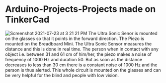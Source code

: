 # Arduino-Projects-Projects made on TinkerCad 
![Screenshot 2021-07-23 at 3 21 21 PM](https://user-images.githubusercontent.com/63206081/126766015-1d4024a1-be32-439b-a250-0a17a3cf3733.png)
The Ultra Sonic Senor is mounted on the glasses so that it points in the forward
direction. The Piezo is mounted on the Breadboard Mini. The Ultra Sonic
Sensor measures the distance and this is done in real time. The person when in
contact with any object i.e. between 31 and 61 cm of him/her, the piezo makes a
noise of frequency of 1000 Hz and duration 50. But as soon as the distance
decreases to less than 30 cm there is a constant noise of 1000 Hz and the person
is thus alerted. This whole circuit is mounted on the glasses and can be very
helpful for the blind and people with low vision.
